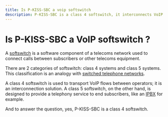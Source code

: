 ```yaml
---
title: Is P-KISS-SBC a voip softswitch
description: P-KISS-SBC is a class 4 softswitch, it interconnects VoIP networks, carriers and IPBX.
---
```


# Is P-KISS-SBC a VoIP softswitch ?

A [softswitch](https://en.wikipedia.org/wiki/Softswitch) is a software component of a telecoms network used to connect calls between subscribers or other telecoms equipment.

There are 2 categories of softswitch: class 4 systems and class 5 systems. This classification is an analogy with [switched telephone networks](https://en.wikipedia.org/wiki/Public_switched_telephone_network).

A class 4 softswitch is used to transport VoIP flows between operators; it is an interconnection solution.
A class 5 softswitch, on the other hand, is designed to provide a telephony service to end subscribers, like an [IPBX](https://en.wikipedia.org/wiki/IP_PBX) for example.

And to answer the question, yes, P-KISS-SBC is a class 4 softswitch.
